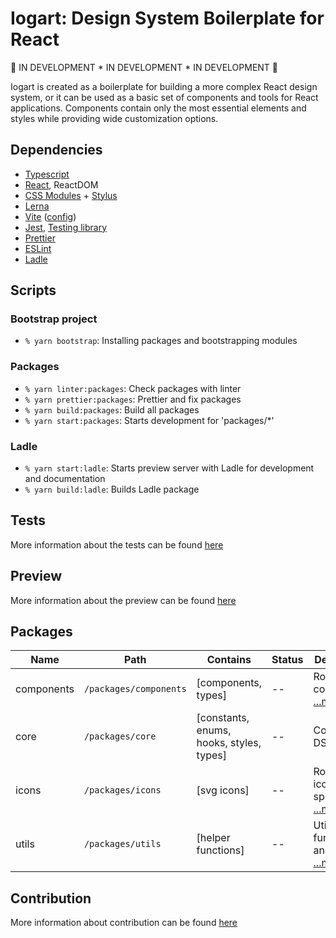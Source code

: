 # Iogart: Design System Boilerplate for React

🚧 IN DEVELOPMENT * IN DEVELOPMENT * IN DEVELOPMENT 🚧

Iogart is created as a boilerplate for building a more complex React design system, 
or it can be used as a basic set of components and tools for React applications.
Components contain only the most essential elements and styles while providing 
wide customization options.

## Dependencies
- [Typescript](https://www.typescriptlang.org/)
- [React](https://reactjs.org/), ReactDOM
- [CSS Modules](https://github.com/css-modules/css-modules) + [Stylus](https://stylus-lang.com/)
- [Lerna](https://lerna.js.org/)
- [Vite](https://vitejs.dev/) ([config](https://vitejs.dev/config/))
- [Jest](https://jestjs.io/), [Testing library](https://testing-library.com/)
- [Prettier](https://prettier.io/)
- [ESLint](https://eslint.org/)
- [Ladle](https://ladle.dev/)

## Scripts

### Bootstrap project
- `% yarn bootstrap`: Installing packages and bootstrapping modules

### Packages
- `% yarn linter:packages`: Check packages with linter
- `% yarn prettier:packages`: Prettier and fix packages
- `% yarn build:packages`: Build all packages
- `% yarn start:packages`: Starts development for 'packages/*'

### Ladle
- `% yarn start:ladle`: Starts preview server with Ladle for development and documentation
- `% yarn build:ladle`: Builds Ladle package

## Tests
More information about the tests can be found [here](./tests/README.md)

## Preview
More information about the preview can be found [here](./preview/README.md)

## Packages

| Name | Path | Contains | Status | Description |
|------|------|----------|--------|-------------|
| components | `/packages/components` | [components, types] | -- | Root of JSX components [...more](./packages/components/README.md) |
| core | `/packages/core` | [constants, enums, hooks, styles, types] | -- | Common for DS [...more](./packages/core/README.md) |
| icons | `/packages/icons` | [svg icons] | -- | Root of SVG icons and spinners [...more](./packages/icons/README.md) |
| utils | `/packages/utils` | [helper functions] | -- | Utility functions and helpers [...more](./packages/utils/README.md) |

## Contribution
More information about contribution can be found [here](./CONTRIBUTION.md)